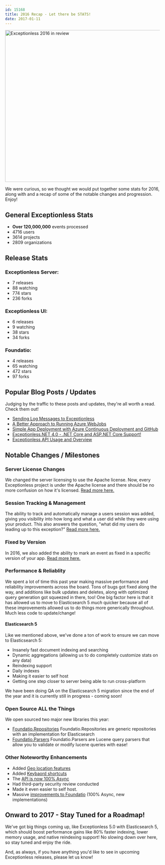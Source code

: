 ```yaml
---
id: 15168
title: 2016 Recap - Let there be STATS!
date: 2017-01-11
---
```

[<img loading="lazy" class="aligncenter wp-image-15174 size-large" src="/assets/2016-in-review-1024x538.jpg" alt="Exceptionless 2016 in review" width="940" height="494" data-id="15174" srcset="/assets/2016-in-review-1024x538.jpg 1024w, /assets/2016-in-review-300x158.jpg 300w, /assets/2016-in-review-768x403.jpg 768w, /assets/2016-in-review.jpg 1200w" sizes="(max-width: 940px) 100vw, 940px" />](/2016-recap-let-stats/)

We were curious, so we thought we would put together some stats for 2016, along with and a recap of some of the notable changes and progression. Enjoy!

## General Exceptionless Stats

* **Over 120,000,000** events processed
* 4716 users
* 3614 projects
* 2809 organizations

<!--more-->

## Release Stats

### Exceptionless Server:

* 7 releases
* 88 watching
* 774 stars
* 236 forks

### Exceptionless UI:

* 6 releases
* 9 watching
* 38 stars
* 34 forks

### Foundatio:

* 4 releases
* 65 watching
* 472 stars
* 97 forks

## Popular Blog Posts / Updates

Judging by the traffic to these posts and updates, they're all worth a read. Check them out!

* [Sending Log Messages to Exceptionless](/sending-log-messages-to-exceptionless/)
* [A Better Approach to Running Azure WebJobs](/better-approach-running-azure-webjobs/)
* [Simple App Deployment with Azure Continuous Deployment and GitHub](/simple-app-deployment-azure-continuous-deployment-github/)
* [Exceptionless.NET 4.0 - .NET Core and ASP.NET Core Support!](/exceptionless-4-0-net-core-asp-net-core-support/)
* [Exceptionless API Usage and Overview](/exceptionless-api-usage-and-overview/)

## Notable Changes / Milestones

### Server License Changes

We changed the server licensing to use the Apache license. Now, every Exceptionless project is under the Apache license and there should be no more confusion on how it's licensed. [Read more here.](/new-releases-for-all-the-codes-exceptionless-3-2/)

### Session Tracking & Management

The ability to track and automatically manage a users session was added, giving you visibility into how long and what a user did while they were using your product. This also answers the question, "what did my users do leading up to this exception?" [Read more here.](/track-view-user-session-data-exceptionless/)

### Fixed by Version

In 2016, we also added the ability to mark an event as fixed in a specific version of your app. [Read more here.](/set-application-version-for-improved-regression-notifications-and-stacking/)

### Performance & Reliablity

We spent a lot of time this past year making massive performance and reliability improvements across the board. Tons of bugs got fixed along the way, and additions like bulk updates and deletes, along with optimized query generation got squeezed in there, too! One big factor here is that it has allowed us to move to Elasticsearch 5 _much_ quicker because all of these improvements allowed us to do things more generically throughout. Much less code to update/change!

#### Elasticsearch 5

Like we mentioned above, we've done a ton of work to ensure we can move to Elasticsearch 5:

* Insanely fast document indexing and searching
* Dynamic aggregations (allowing us to do completely customize stats on any data)
* Reindexing support
* Daily indexes
* Making it easier to self host
* Getting one step closer to server being able to run cross-platform

We have been doing QA on the Elasticsearch 5 migration since the end of the year and it is currently still in progress - coming soon!

### Open Source ALL the Things

We open sourced two major new libraries this year:

* <a href="https://github.com/exceptionless/Foundatio.Repositories" target="_blank">Foundatio.Repositories</a>
    Foundatio.Repositories are generic repositories with an implementation for Elasticsearch
* <a href="https://github.com/exceptionless/Foundatio.Parsers" target="_blank">Foundatio.Parsers</a>
    Foundatio.Parsers are Lucene query parsers that allow you to validate or modify lucene queries with ease!

### Other Noteworthy Enhancements

* Added [Geo location features](/add-reverse-geocoding-to-your-app/)
* Added [Keybaord shortcuts](/exceptionless-keyboard-shortcuts/)
* The [API is now 100% Async](/introducing-foundatio-3-0-async-efficiency/)
* Had third-party security review conducted
* Made it even easier to self host.
* Massive [improvements to Foundatio](/foundatio-featured-net-blog-version-4-0-release/) (100% Async, new implementations)

## Onward to 2017 - Stay Tuned for a Roadmap!

We've got big things coming up, like Exceptionless 5.0 with Elasticsearch 5, which should boost performance gains like 80% faster indexing, lower memory usage, and native reindexing support! No slowing down over here, so stay tuned and enjoy the ride.

And, as always, if you have anything you'd like to see in upcoming Exceptionless releases, please let us know!
